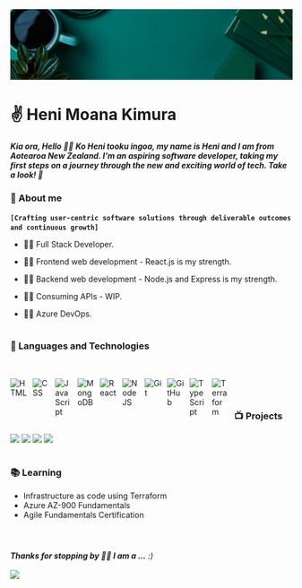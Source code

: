 <img alt="Heni's Banner" src="https://github.com/HMoana/HMoana/blob/main/Banner.png" />
<h1 align="left">✌️ Heni Moana Kimura</h1> 
<h4 align="left"><em>Kia ora, Hello 👋🏽 Ko Heni tooku ingoa, my name is Heni and I am from Aotearoa New Zealand. I'm an aspiring software developer, taking my first steps on a journey through the new and exciting world of tech. Take a look! 🤩</em></h5>

### 💬 About me

**`[Crafting user-centric software solutions through deliverable outcomes and continuous growth]`**

- 👶🏽 Full Stack Developer.

- 💪🏽 Frontend web development - React.js is my strength.

- 💪🏽 Backend web development - Node.js and Express is my strength.

- 👶🏽 Consuming APIs - WIP.

- 👶🏽 Azure DevOps.

#

### 🧰 Languages and Technologies

<br/>

<p align="left">
    <img align="left" alt="HTML" width="30px" style="padding-right:10px;" src="https://cdn.jsdelivr.net/gh/devicons/devicon/icons/html5/html5-plain.svg" />
    <img align="left" alt="CSS" width="30px" style="padding-right:10px;" src="https://cdn.jsdelivr.net/gh/devicons/devicon/icons/css3/css3-plain.svg" />
    <img align="left" alt="JavaScript" width="30px" style="padding-right:10px;" src="https://cdn.jsdelivr.net/gh/devicons/devicon/icons/javascript/javascript-plain.svg" />
    <img align="left" alt="MongoDB" width="30px" style="padding-right:10px;" src="https://cdn.jsdelivr.net/gh/devicons/devicon/icons/mongodb/mongodb-plain.svg" />
    <img align="left" alt="React" width="30px" style="padding-right:10px;" src="https://cdn.jsdelivr.net/gh/devicons/devicon/icons/react/react-original.svg" />
    <img align="left" alt="NodeJS" width="30px" style="padding-right:10px;" src="https://cdn.jsdelivr.net/gh/devicons/devicon/icons/nodejs/nodejs-original.svg" />
    <img align="left" alt="Git" width="30px" style="padding-right:10px;" src="https://cdn.jsdelivr.net/gh/devicons/devicon/icons/git/git-original.svg" />
    <img align="left" alt="GitHub" width="30px" style="padding-right:10px;" src="https://cdn.jsdelivr.net/gh/devicons/devicon/icons/github/github-original.svg" />
    <img align="left" alt="TypeScript" width="30px" style="padding-right:10px;" src="https://cdn.jsdelivr.net/gh/devicons/devicon/icons/typescript/typescript-plain.svg" />
    <img align="left" alt="Terraform" width="30px" style="padding-right:10px;" src="https://cdn.jsdelivr.net/gh/devicons/devicon/icons/terraform/terraform-original.svg" />
</p>

<br/>

#

### 📺 Projects 

[![](https://img.shields.io/badge/-🏩%20Nesia%20the%20Chatbot%20App-000)](https://github.com/HMoana/Nesia-the-chatbot.git)
[![](https://img.shields.io/badge/-🏠%20Metro%20Listing%20App-000)](https://github.com/HMoana/Metro.gi)
[![](https://img.shields.io/badge/-🛒%20Shopping%20Easy%20App-000)](https://github.com/HMoana/Shopping-Easy.git)
[![](https://img.shields.io/badge/-📃%20Task%20It%20App-000)](https://github.com/HMoana/Task-It.git)

#

### 📚 Learning

- Infrastructure as code using Terraform
- Azure AZ-900 Fundamentals
- Agile Fundamentals Certification

#
<br />
<em><b>Thanks for stopping by 🙏🏽 I am a ...</b> :)</em>
<br /><br />
<img src="https://media.giphy.com/media/Rd5z9ZnRYsLH47ZNdm/giphy.gif" width="500"> 
